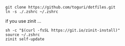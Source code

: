 ```
git clone https://github.com/toguri/dotfiles.git
ln -s ./.zshrc ~/.zshrc
```

if you use zinit ...
```
sh -c "$(curl -fsSL https://git.io/zinit-install)"
source ~/.zshrc
zinit self-update
```
